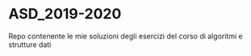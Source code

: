# ASD_2019-2020
Repo contenente le mie soluzioni degli esercizi del corso di algoritmi e strutture dati
